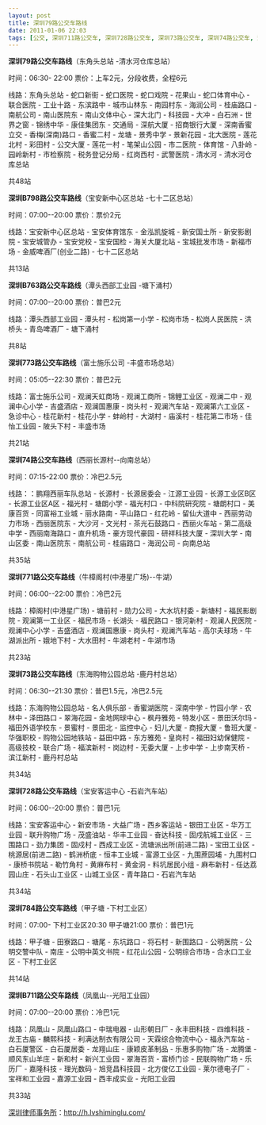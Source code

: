 ```yaml
---
layout: post
title: 深圳79路公交车路线
date: 2011-01-06 22:03
tags: [公交, 深圳711路公交车, 深圳728路公交车, 深圳73路公交车, 深圳74路公交车, 深圳763路公交车, 深圳771路公交车, 深圳773路公交车, 深圳784路公交车, 深圳798路公交车, 深圳分类信息网站]
---
```

<strong>深圳79路公交车路线</strong>（东角头总站 -清水河仓库总站）

时间：06:30- 22:00  票价：上车2元，分段收费，全程6元

线路：东角头总站 - 蛇口新街 - 蛇口医院 - 蛇口戏院 - 花果山 - 蛇口体育中心 - 联合医院 - 工业十路 - 东滨路中 - 城市山林东 - 南园村东 - 海润公司 - 桂庙路口 - 南航公司 - 南山医院东 - 南山文体中心 - 深大北门 - 科技园 - 大冲 - 白石洲 - 世界之窗 - 锦绣中华 - 康佳集团东 - 交通局 - 深航大厦 - 招商银行大厦 - 深南香蜜立交 - 香梅(深南)路口 - 香蜜二村 - 龙塘 - 景秀中学 - 景新花园 - 北大医院 - 莲花北村 - 彩田村 - 公交大厦 - 莲花一村 - 笔架山公园 - 市二医院 - 体育馆 - 八卦岭 - 园岭新村 - 市检察院 - 税务登记分局 - 红岗西村 - 武警医院 - 清水河 - 清水河仓库总站

共48站

<strong>深圳B798路公交车路线</strong>（宝安新中心区总站 -七十二区总站）

时间：07:00--20:00  票价：票价2元

线路：宝安新中心区总站 - 宝安体育馆东 - 金泓凯旋城 - 新安国土所 - 新安影剧院 - 宝安城管办 - 宝安党校 - 宝安国检 - 海关大厦北站 - 宝城批发市场 - 新福市场 - 金威啤酒厂(创业二路) - 七十二区总站

共13站

<strong>深圳B763路公交车路线</strong>（潭头西部工业园 -塘下涌村）

时间：07:00--20:00 票价：普巴2元

线路：潭头西部工业园 - 潭头村 - 松岗第一小学 - 松岗市场 - 松岗人民医院 - 洪桥头 - 青岛啤酒厂 - 塘下涌村

共8站

<strong>深圳773路公交车路线</strong>（富士施乐公司 -丰盛市场总站）

时间：05:05--22:30  票价：普巴2元

线路：富士施乐公司 - 观澜天虹商场 - 观澜工商所 - 锦鲤工业区 - 观澜二中 - 观澜中心小学 - 吉盛酒店 - 观澜国惠康 - 岗头村 - 观澜汽车站 - 观澜第六工业区 - 急诊中心 - 桂花新村 - 桂花小学 - 蚌岭村 - 大湖村 - 庙溪村 - 桂花第二市场 - 佳怡工业园 - 陂头下村 - 丰盛市场

共21站

<strong>深圳74路公交车路线</strong>（西丽长源村--向南总站）

时间：07:15-22:00   票价：冷巴2.5元

线路：：鹏翔西丽车队总站 - 长源村 - 长源居委会 - 江源工业园 - 长源工业区B区 - 长源工业区A区 - 福光村 - 塘朗小学 - 福光村口 - 中科院研究院 - 塘朗村口 - 美康百货 - 同富裕工业城 - 丽水路南 - 平山路口 - 红花岭 - 留仙大道中 - 西丽劳动力市场 - 西丽医院东 - 大沙河 - 文光村 - 茶光石鼓路口 - 西丽火车站 - 第二高级中学 - 西丽南海路口 - 直升机场 - 豪方现代豪园 - 研祥科技大厦 - 深圳大学 - 南山区委 - 南山医院东 - 南航公司 - 桂庙路口 - 海润公司 - 向南总站

共35站

<strong>深圳771路公交车路线</strong>（牛樟阁村(中港星广场)--牛湖）

时间：06:00--22:00  票价：冷巴2元

线路：樟阁村(中港星广场) - 塘前村 - 勋力公司 - 大水坑村委 - 新塘村 - 福民影剧院 - 观澜第一工业区 - 福民市场 - 长湖头 - 福民路口 - 银河新村 - 观澜人民医院 - 观澜中心小学 - 吉盛酒店 - 观澜国惠康 - 岗头村 - 观澜汽车站 - 高尔夫球场 - 牛湖派出所 - 娥地下村 - 大水田村 - 牛湖老村 - 牛湖市场

共23站

<strong>深圳73路公交车路线</strong>（东海购物公园总站 -鹿丹村总站）

时间：06:30--21:30  票价：普巴1.5元，冷巴2.5元

线路：东海购物公园总站 - 名人俱乐部 - 香蜜湖医院 - 深南中学 - 竹园小学 - 农林中 - 泽田路口 - 翠海花园 - 金地网球中心 - 枫丹雅苑 - 特发小区 - 景田沃尔玛 - 福田外语学校东 - 景蜜村 - 景田北 - 监控中心 - 妇儿大厦 - 商报大厦 - 鲁班大厦 - 华强职校 - 购物公园地铁站 - 益田中路 - 东方雅苑 - 皇岗村 - 福田妇幼保健院 - 高级技校 - 联合广场 - 福滨新村 - 岗边村 - 无委大厦 - 上步中学 - 上步南天桥 - 滨江新村 - 鹿丹村总站

共34站

<strong>深圳728路公交车路线</strong>（宝安客运中心 -石岩汽车站）

时间：06:00--20:00  票价：普巴1元

线路：宝安客运中心 - 新安市场 - 大益广场 - 西乡客运站 - 银田工业区 - 华万工业园 - 联升购物广场 - 茂盛油站 - 华丰工业园 - 奋达科技 - 固戍航城工业区 - 三围路口 - 劲力集团 - 固戍村 - 西成工业区 - 流塘派出所(前进二路) - 宝田工业区 - 桃源居(前进二路) - 鹤洲桥底 - 恒丰工业城 - 富源工业区 - 九围蔗园埔 - 九围村口 - 康桥书院站 - 勒竹角村 - 黄麻布村 - 黄金洞 - 料坑居民小组 - 麻布新村 - 任达荔园山庄 - 石头山工业区 - 山城工业区 - 青年路口 - 石岩汽车站

共34站

<strong>深圳784路公交车路线</strong>（甲子塘 -下村工业区）

时间：07:00- 下村工业区20:30 甲子塘21:00  票价：普巴1元

线路：甲子塘 - 田寮路口 - 塘尾 - 东坑路口 - 将石村 - 新围路口 - 公明医院 - 公明交警中队 - 南庄 - 公明中英文书院 - 红花山公园 - 公明综合市场 - 合水口工业区 - 下村工业区

共14站

<strong>深圳B711路公交车路线</strong>（凤凰山--光阳工业园）

时间：07:00--20:00  票价：冷巴1元

线路：凤凰山 - 凤凰山路口 - 中瑞电器 - 山形朝日厂 - 永丰田科技 - 四维科技 - 龙王古庙 - 麟熙科技 - 利满达制衣有限公司 - 天霖综合物流中心 - 福永汽车站 - 白石厦警区 - 白石厦居委 - 龙翔山庄 - 康颖皮革制品 - 乐惠多购物广场 - 龙腾堡 - 顺风东山羊庄 - 新和村 - 新兴工业园 - 翠海百货 - 富桥门诊 - 民联购物广场 - 乐历厂 - 嘉隆科技 - 理光数码 - 旭竞昌科技园 - 北方俊亿工业园 - 莱尔德电子厂 - 宝祥和工业园 - 嘉源工业园 - 西丰成实业 - 光阳工业园

共33站

<a href="http://h.lvshiminglu.com/">深圳律师事务所</a>：<a href="http://h.lvshiminglu.com/">http://h.lvshiminglu.com/</a>

